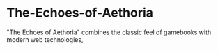 # The-Echoes-of-Aethoria
"The Echoes of Aethoria" combines the classic feel of gamebooks with modern web technologies, 
